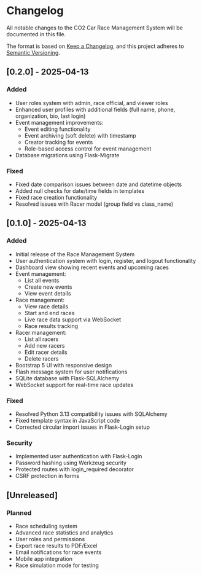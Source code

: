 # Changelog

All notable changes to the CO2 Car Race Management System will be documented in this file.

The format is based on [Keep a Changelog](https://keepachangelog.com/en/1.0.0/),
and this project adheres to [Semantic Versioning](https://semver.org/spec/v2.0.0.html).

## [0.2.0] - 2025-04-13

### Added
- User roles system with admin, race official, and viewer roles
- Enhanced user profiles with additional fields (full name, phone, organization, bio, last login)
- Event management improvements:
  - Event editing functionality
  - Event archiving (soft delete) with timestamp
  - Creator tracking for events
  - Role-based access control for event management
- Database migrations using Flask-Migrate

### Fixed
- Fixed date comparison issues between date and datetime objects
- Added null checks for date/time fields in templates
- Fixed race creation functionality
- Resolved issues with Racer model (group field vs class_name)

## [0.1.0] - 2025-04-13

### Added
- Initial release of the Race Management System
- User authentication system with login, register, and logout functionality
- Dashboard view showing recent events and upcoming races
- Event management:
  - List all events
  - Create new events
  - View event details
- Race management:
  - View race details
  - Start and end races
  - Live race data support via WebSocket
  - Race results tracking
- Racer management:
  - List all racers
  - Add new racers
  - Edit racer details
  - Delete racers
- Bootstrap 5 UI with responsive design
- Flash message system for user notifications
- SQLite database with Flask-SQLAlchemy
- WebSocket support for real-time race updates

### Fixed
- Resolved Python 3.13 compatibility issues with SQLAlchemy
- Fixed template syntax in JavaScript code
- Corrected circular import issues in Flask-Login setup

### Security
- Implemented user authentication with Flask-Login
- Password hashing using Werkzeug security
- Protected routes with login_required decorator
- CSRF protection in forms

## [Unreleased]
### Planned
- Race scheduling system
- Advanced race statistics and analytics
- User roles and permissions
- Export race results to PDF/Excel
- Email notifications for race events
- Mobile app integration
- Race simulation mode for testing
